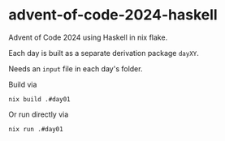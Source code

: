# advent-of-code-2024-haskell
Advent of Code 2024 using Haskell in nix flake.

Each day is built as a separate derivation package `dayXY`.

Needs an `input` file in each day's folder.

Build via
```
nix build .#day01
```

Or run directly via
```
nix run .#day01
```
